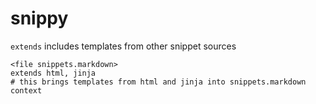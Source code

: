 # snippy

`extends` includes templates from other snippet sources

```snippy
<file snippets.markdown>
extends html, jinja
# this brings templates from html and jinja into snippets.markdown context
```
